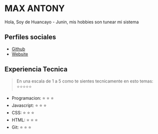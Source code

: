 # MAX ANTONY

Hola, Soy de Huancayo - Junin, mis hobbies son tunear mi sistema

## Perfiles sociales

- [Github](https://github.com/maxantony/)
- [Website](https://portfolio-next-weld.vercel.app/)

## Experiencia Tecnica

> En una escala de 1 a 5 como te sientes tecnicamente en esto temas: ⭐️⭐️⭐️⭐️⭐️

- Programacion: ⭐️ ⭐️ ⭐️
- Javascript: ⭐️ ⭐️ ⭐️
- CSS: ⭐️ ⭐️ ⭐️
- HTML: ⭐️ ⭐️ ⭐️
- Git: ⭐️ ⭐️ ⭐️
